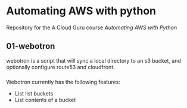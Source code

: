 # Automating AWS with python

Repository for the A Cloud Guru course *Automating AWS with Python*

## 01-webotron

webotron is a script that will sync a local directory to an s3 bucket, and optionally configure route53 and cloudfront.

###

Webotron currently has the following features:

- List list buckets
- List contents of a bucket 
